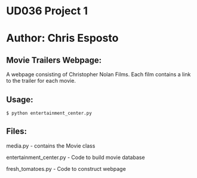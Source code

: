 # UD036 Project 1
# Author: Chris Esposto

## Movie Trailers Webpage:

A webpage consisting of Christopher Nolan Films.  Each film contains a link
to the trailer for each movie.

## Usage:

`$ python entertainment_center.py`

## Files:

media.py - contains the Movie class

entertainment_center.py - Code to build movie database

fresh_tomatoes.py - Code to construct webpage
